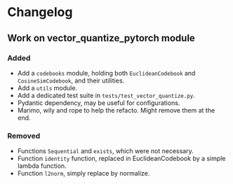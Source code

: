 # Changelog

## Work on vector_quantize_pytorch module

### Added

* Add a `codebooks` module, holding both `EuclideanCodebook` and `CosineSimCodebook`, and their utilities.
* Add a `utils` module.
* Add a dedicated test suite in `tests/test_vector_quantize.py`.
* Pydantic dependency, may be useful for configurations.
* Marimo, wily and rope to help the refacto. Might remove them at the end.

### Removed

* Functions `Sequential` and `exists`, which were not necessary.
* Function `identity` function, replaced in EuclideanCodebook by a simple lambda function.
* Function `l2norm`, simply replace by normalize.
